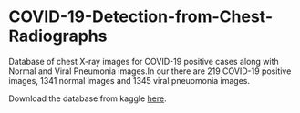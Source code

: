 # COVID-19-Detection-from-Chest-Radiographs

Database of chest X-ray images for COVID-19 positive cases along with Normal and Viral Pneumonia images.In our  there are 219 COVID-19 positive images, 1341 normal images and 1345 viral pneuomonia images.

Download the database from kaggle [here](https://www.kaggle.com/tawsifurrahman/covid19-radiography-database(http://vis-www.cs.umass.edu/lfw/lfw.tgz).).
